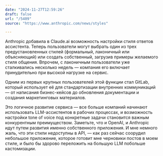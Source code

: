 ```yaml
---
date: "2024-11-27T12:59:26"
draft: false
url: "/5409"
source: "https://www.anthropic.com/news/styles"

---
```


Anthropic добавила в Claude.ai возможность настройки стиля ответов ассистента. Теперь пользователи могут выбрать один из трех предустановленных стилей (формальный, лаконичный или объясняющий) или создать собственный, загрузив примеры желаемого стиля общения. Впрочем, с лаконичным пользователи уже сталкивались несколько недель — компания его включает принудительно при высокой нагрузке на сервис.

Одним из первых крупных пользователей этой функции стал GitLab, который использует её для стандартизации внутренних коммуникаций — от написания бизнес-кейсов до обновления документации и создания маркетинговых материалов.

Это логичное развитие сервиса — все больше компаний начинают использовать LLM-ассистентов в рабочих процессах, и возможность настройки tone of voice под конкретные задачи становится важным конкурентным преимуществом. Заметьте, что и OpenAI, и Anthropic идут путем развития именно собственного приложения. И мне немного жаль, что эти стили недоступны в API, — как раз сейчас соорудил небольшое приложение, которое готовит мне черновики постов в моем стиле, и было бы здорово переложить на большую LLM побольше кастомизации.
